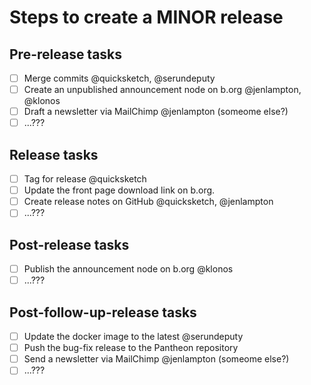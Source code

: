Steps to create a MINOR release
=================================


## Pre-release tasks

- [ ] Merge commits @quicksketch, @serundeputy
- [ ] Create an unpublished announcement node on b.org @jenlampton, @klonos
- [ ] Draft a newsletter via MailChimp @jenlampton (someome else?)
- [ ] ...???

## Release tasks

- [ ] Tag for release @quicksketch
- [ ] Update the front page download link on b.org.
- [ ] Create release notes on GitHub @quicksketch, @jenlampton
- [ ] ...???

## Post-release tasks

- [ ] Publish the announcement node on b.org @klonos
- [ ] ...???

## Post-follow-up-release tasks

- [ ] Update the docker image to the latest @serundeputy
- [ ] Push the bug-fix release to the Pantheon repository
- [ ] Send a newsletter via MailChimp @jenlampton (someome else?)
- [ ] ...???
